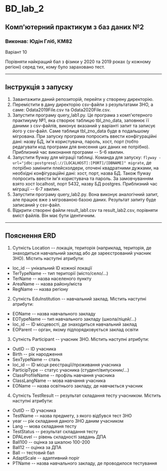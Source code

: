 # BD_lab_2
## Комп'ютерний практикум з баз даних №2
### Виконав: Юдін Гліб, КМ82

Варіант 10

Порівняти найкращий бал з фізики у 2020 та 2019 роках (у кожному регіоні) серед тих, кому було зараховано тест.

--------------------------------------
## Інструкція з запуску
1. Завантажити даний репозиторій, перейти у створену директорію.
2. Перемістити в дану директорію csv-файли з результатами ЗНО, а саме: Odata2019File.csv та Odata2020File.csv.
3. Запустити програму query_lab1.py. Це програма з комп'ютерного практикуму №1, яка створює таблицю tbl_zno_data, заповнює її даними з csv-файлів, виконує вказаний у варіанті запит та записує його у csv-файл. Саме таблиця tbl_zno_data буде в подальшому мігрована. При запуску програма попросить ввести конфігураційні дані: назву БД, ім'я користувача, пароль, хост, порт (тобто редагувати код програми для внесення цих даних не потрібно). Приблизний час виконання програми -- 5-6 хвилин.
4. Запустити flyway для міграції таблиці. Команда для запуску: ```flyway -url="jdbc:postgresql://[LOCALHOST]:[PORT]/[DBNAME]" migrate```, де потрібно замінити плейсхолдери, оточені квадратними дужками, на необхідні конфігураційні дані: хост, порт, назва БД. Також flyway попросить ввести ім'я користувача та пароль. За замовчуванням взято хост localhost, порт 5432, назву БД postgres. Приблизний час міграції -- 6-7 хвилин.
5. Запустити програму query_lab2.py. Вона виконує аналогічний запит, але працює вже з мігрованою базою даних. Результат запиту буде записаний у csv-файл.
6. Відкрити створені файли result_lab1.csv та result_lab2.csv, порівняти вміст файлів. Він має бути ідентичним.
--------------------------------------
## Пояснення ERD
1. Сутність Location -- локація, територія (наприклад, територія, де знаходиться навчальний заклад або де зареєстрований учасник ЗНО). Містить наступні атрибути:
* loc_id -- унікальний ID кожної локації
* TerTypeName -- тип території (місто/село/...)
* TerName -- назва населеного пункту
* AreaName -- назва району/міста
* RegName -- назва регіону

2. Сутність EduInstitution -- навчальний заклад. Містить наступні атрибути:
* EOName -- назва навчального закладу
* EOTypeName -- тип навчального закладу (школа/ліцей/...)
* loc_id -- ID місцевості, де знаходиться навчальний заклад
* EOParent -- орган, якому підпорядковується заклад освіти

3. Сутність Participant -- учасник ЗНО. Містить наступні атрибути:
* OutID -- ID учасника
* Birth -- рік народження
* SexTypeName -- стать
* loc_id -- ID місця реєстрації/проживання учасника
* ParticipType -- статус учасника (студент/випускник/...)
* ClassProfileName -- профіль навчання учасника
* ClassLangName -- мова навчання учасника
* EOName -- назва освітнього закладу, де навчається учасник

4. Сутність TestResult -- результат складання тесту учасником. Містить наступні атрибути:
* OutID -- ID учасника
* TestName -- назва предмету, з якого відбувся тест ЗНО
* year -- рік складання даного ЗНО даним учасником
* Lang -- мова складання тесту
* TestStatus -- результат складання тесту
* DPALevel -- рівень складності завдань ДПА
* Ball100 -- оцінка за шкалою 100-200
* Ball12 -- оцінка за ДПА
* Ball -- тестовий бал
* AdaptScale -- адаптивний поріг
* PTName -- назва навчального закладу, де проводилося тестування
